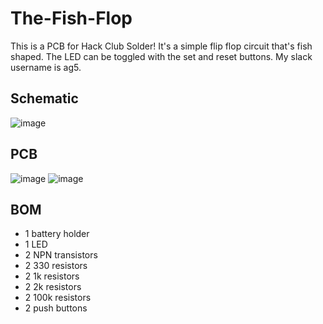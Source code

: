 # The-Fish-Flop
This is a PCB for Hack Club Solder! It's a simple flip flop circuit that's fish shaped. The LED can be toggled with the set and reset buttons. My slack username is ag5.

## Schematic
![image](https://github.com/user-attachments/assets/e3848cbd-45a8-4abc-a22a-704ff42fd029)

## PCB
![image](https://github.com/user-attachments/assets/fc0b27af-ea55-4e43-b6d6-507fb18a18d2)
![image](https://github.com/user-attachments/assets/b7987435-80ac-4934-bd00-2c1eabc0db58)

## BOM
- 1 battery holder
- 1 LED
- 2 NPN transistors
- 2 330 resistors
- 2 1k resistors 
- 2 2k resistors
- 2 100k resistors
- 2 push buttons
